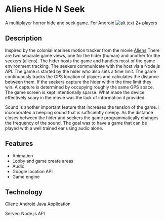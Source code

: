 # Aliens Hide N Seek
A multiplayer horror hide and seek game. For Android ![alt text](https://developer.android.com/favicon.ico "Logo Title Text 1") 2+ players

## Description
Inspired by the colonial marines motion tracker from the movie [Aliens](http://avp.wikia.com/wiki/M314_Motion_Tracker) There are two separate game views, one for the hider (human) and another for the seekers (aliens). The hider hosts the game and handles most of the game environment tracking. The seekers communicate with the host via a Node.js API. The game is started by the hider who also sets a time limit. The game continuously tracks the GPS location of players and calculates the distance between them. If the seekers capture the hider within the time limit they win. A capture is determined by occupying roughly the same GPS space.  The game screen is kept intentionally sparse. What made the device effectively scary in the movie was the lack of information it provided.

Sound is another important feature that increases the tension of the game. I incorporated a beeping sound that is sufficiently creepy. As the distance closes between the hider and seekers the game programmatically changes the frequency of the sound. The goal was to have a game that can be played with a well trained ear using audio alone.

## Features
* Animation
* Lobby and game create areas
* Audio
* Google location API
* Game engine

## Technology
Client: Android Java Application

Server: Node.js API

